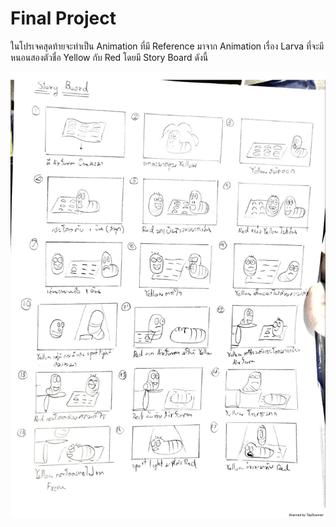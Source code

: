 # Final Project
  
   ในโปรเจคสุดท้ายจะทำเป็น Animation ที่มี Reference มาจาก Animation เรื่อง Larva ที่จะมีหนอนสองตัวชื่อ Yellow กับ Red โดยมี Story Board ดังนี้ 
   
   ![image](images/0001.jpg)
   
